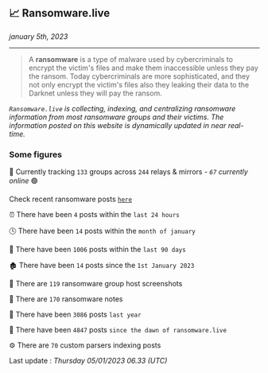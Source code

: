 ## 📈 Ransomware.live
_january 5th, 2023_

---

> A **ransomware** is a type of malware used by cybercriminals to encrypt the victim's files and make them inaccessible unless they pay the ransom. Today cybercriminals are more sophisticated, and they not only encrypt the victim's files also they leaking their data to the Darknet unless they will pay the ransom.


_`Ransomware.live` is collecting, indexing, and centralizing ransomware information from most ransomware groups and their victims. The information posted on this website is dynamically updated in near real-time._

### Some figures 

🔎 Currently tracking `133` groups across `244` relays & mirrors - _`67` currently online_ 🟢

Check recent ransomware posts [`here`](recentposts.md)


⏰ There have been `4` posts within the `last 24 hours`

🕓 There have been `14` posts within the `month of january`

📅 There have been `1006` posts within the `last 90 days`

🏚 There have been `14` posts since the `1st January 2023`

📸 There are `119` ransomware group host screenshots

📝 There are `170` ransomware notes

🚀 There have been `3086` posts `last year`

🐣 There have been `4847` posts `since the dawn of ransomware.live`

⚙️ There are `70` custom parsers indexing posts



Last update : _Thursday 05/01/2023 06.33 (UTC)_

